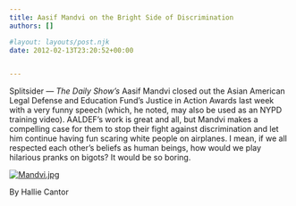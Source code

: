 ```yaml
---
title: Aasif Mandvi on the Bright Side of Discrimination
authors: []

#layout: layouts/post.njk
date: 2012-02-13T23:20:52+00:00


---
```


Splitsider — _The Daily Show’s_ Aasif Mandvi closed out the Asian American Legal Defense and Education Fund’s Justice in Action Awards last week with a very funny speech (which, he noted, may also be used as an NYPD training video). AALDEF’s work is great and all, but Mandvi makes a compelling case for them to stop their fight against discrimination and let him continue having fun scaring white people on airplanes. I mean, if we all respected each other’s beliefs as human beings, how would we play hilarious pranks on bigots? It would be so boring.

[![Mandvi.jpg](/uploads/Mandvi-thumb-400x224-382.jpg)][1]

By Hallie Cantor

[1]: https://splitsider.com/2012/02/aasif-mandvi-on-the-bright-side-of-discrimination
